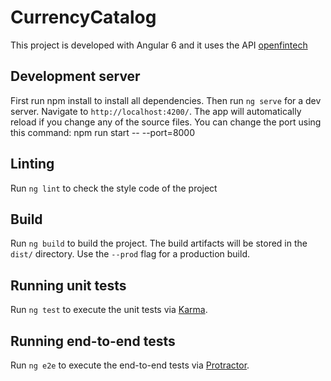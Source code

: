 # CurrencyCatalog

This project is developed with Angular 6 and it uses the API  [openfintech](https://api.openfintech.io)

## Development server
First run npm install to install all dependencies.
Then run `ng serve` for a dev server. Navigate to `http://localhost:4200/`. The app will automatically reload if you change any of the source files.
You can change the port using this command:
npm run start -- --port=8000

## Linting

Run `ng lint` to check the style code of the project

## Build

Run `ng build` to build the project. The build artifacts will be stored in the `dist/` directory. Use the `--prod` flag for a production build.

## Running unit tests

Run `ng test` to execute the unit tests via [Karma](https://karma-runner.github.io).

## Running end-to-end tests

Run `ng e2e` to execute the end-to-end tests via [Protractor](http://www.protractortest.org/).
